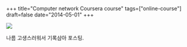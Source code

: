 +++
title="Computer network Coursera course"
tags=["online-course"]
draft=false
date="2014-05-01"
+++

<img src="/img/post/network-soa.jpg" />

나름 고생스러워서 기록삼아 포스팅. 
